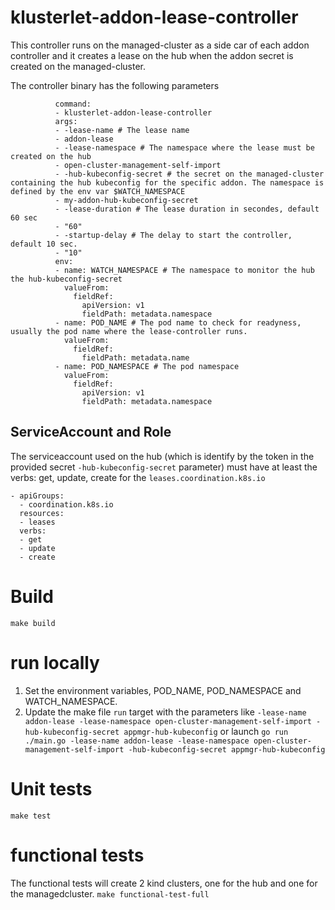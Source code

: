 # klusterlet-addon-lease-controller

This controller runs on the managed-cluster as a side car of each addon controller and it creates a lease on the hub when the addon secret is created on the managed-cluster.

The controller binary has the following parameters 

```
          command: 
          - klusterlet-addon-lease-controller
          args:
          - -lease-name # The lease name
          - addon-lease
          - -lease-namespace # The namespace where the lease must be created on the hub 
          - open-cluster-management-self-import
          - -hub-kubeconfig-secret # the secret on the managed-cluster containing the hub kubeconfig for the specific addon. The namespace is defined by the env var $WATCH_NAMESPACE
          - my-addon-hub-kubeconfig-secret
          - -lease-duration # The lease duration in secondes, default 60 sec
          - "60"
          - -startup-delay # The delay to start the controller, default 10 sec.
          - "10"
          env:
          - name: WATCH_NAMESPACE # The namespace to monitor the hub the hub-kubeconfig-secret
            valueFrom:
              fieldRef:
                apiVersion: v1
                fieldPath: metadata.namespace
          - name: POD_NAME # The pod name to check for readyness, usually the pod name where the lease-controller runs.
            valueFrom:
              fieldRef:
                fieldPath: metadata.name
          - name: POD_NAMESPACE # The pod namespace
            valueFrom:
              fieldRef:
                apiVersion: v1
                fieldPath: metadata.namespace
```

## ServiceAccount and Role

The serviceaccount used on the hub (which is identify by the token in the provided secret `-hub-kubeconfig-secret` parameter) must have at least the verbs: get, update, create for the `leases.coordination.k8s.io`

```
- apiGroups:
  - coordination.k8s.io
  resources:
  - leases
  verbs:
  - get
  - update
  - create
```

# Build

`make build`

# run locally

1. Set the environment variables, POD_NAME, POD_NAMESPACE and WATCH_NAMESPACE.
2. Update the make file `run` target with the parameters like 
`-lease-name addon-lease -lease-namespace open-cluster-management-self-import -hub-kubeconfig-secret appmgr-hub-kubeconfig`
or launch
`go run ./main.go -lease-name addon-lease -lease-namespace open-cluster-management-self-import -hub-kubeconfig-secret appmgr-hub-kubeconfig`

# Unit tests

`make test`

# functional tests

The functional tests will create 2 kind clusters, one for the hub and one for the managedcluster.
`make functional-test-full`

